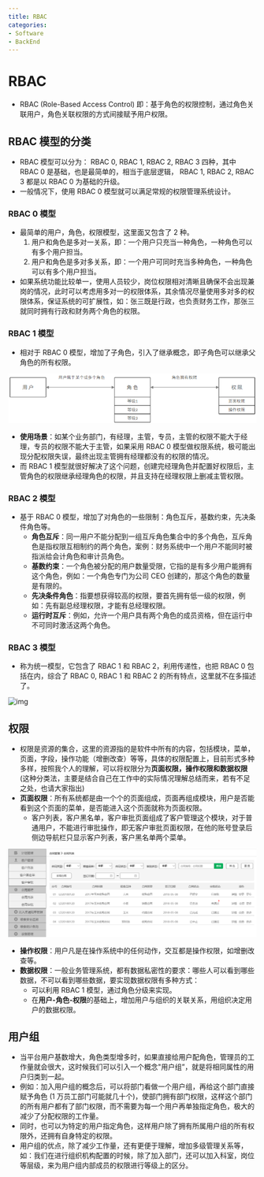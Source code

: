 ```yaml
---
title: RBAC
categories:
- Software
- BackEnd
---
```

# RBAC

- RBAC (Role-Based Access Control) 即：基于角色的权限控制，通过角色关联用户，角色关联权限的方式间接赋予用户权限。

## RBAC 模型的分类

- RBAC 模型可以分为： RBAC 0, RBAC 1, RBAC 2, RBAC 3 四种，其中 RBAC 0 是基础，也是最简单的，相当于底层逻辑， RBAC 1, RBAC 2, RBAC 3 都是以 RBAC 0 为基础的升级。
- 一般情况下，使用 RBAC 0 模型就可以满足常规的权限管理系统设计。

### RBAC 0 模型

- 最简单的用户，角色，权限模型，这里面又包含了 2 种。
    1. 用户和角色是多对一关系，即：一个用户只充当一种角色，一种角色可以有多个用户担当。
    2. 用户和角色是多对多关系，即：一个用户可同时充当多种角色，一种角色可以有多个用户担当。
- 如果系统功能比较单一，使用人员较少，岗位权限相对清晰且确保不会出现兼岗的情况，此时可以考虑用多对一的权限体系，其余情况尽量使用多对多的权限体系，保证系统的可扩展性，如：张三既是行政，也负责财务工作，那张三就同时拥有行政和财务两个角色的权限。

### RBAC 1 模型

- 相对于 RBAC 0 模型，增加了子角色，引入了继承概念，即子角色可以继承父角色的所有权限。

![img](https://raw.githubusercontent.com/LuShan123888/Files/main/Pictures/CN3L7POv7d8Ku1QMnXGU.png)

- **使用场景**：如某个业务部门，有经理，主管，专员，主管的权限不能大于经理，专员的权限不能大于主管，如果采用 RBAC 0 模型做权限系统，极可能出现分配权限失误，最终出现主管拥有经理都没有的权限的情况。
- 而 RBAC 1 模型就很好解决了这个问题，创建完经理角色并配置好权限后，主管角色的权限继承经理角色的权限，并且支持在经理权限上删减主管权限。

### RBAC 2 模型

- 基于 RBAC 0 模型，增加了对角色的一些限制：角色互斥，基数约束，先决条件角色等。
    - **角色互斥**：同一用户不能分配到一组互斥角色集合中的多个角色，互斥角色是指权限互相制约的两个角色，案例：财务系统中一个用户不能同时被指派给会计角色和审计员角色。
    - **基数约束**：一个角色被分配的用户数量受限，它指的是有多少用户能拥有这个角色，例如：一个角色专门为公司 CEO 创建的，那这个角色的数量是有限的。
    - **先决条件角色**：指要想获得较高的权限，要首先拥有低一级的权限，例如：先有副总经理权限，才能有总经理权限。
    - **运行时互斥**：例如，允许一个用户具有两个角色的成员资格，但在运行中不可同时激活这两个角色。

### RBAC 3 模型

- 称为统一模型，它包含了 RBAC 1 和 RBAC 2，利用传递性，也把 RBAC 0 包括在内，综合了 RBAC 0, RBAC 1 和 RBAC 2 的所有特点，这里就不在多描述了。

![img](http://image.woshipm.com/wp-files/2018/07/7MEIhTRfnGmV0T5MBYoH.png)

## 权限

- 权限是资源的集合，这里的资源指的是软件中所有的内容，包括模块，菜单，页面，字段，操作功能（增删改查）等等，具体的权限配置上，目前形式多种多样，按照我个人的理解，可以将权限分为**页面权限，操作权限和数据权限**(这种分类法，主要是结合自己在工作中的实际情况理解总结而来，若有不足之处，也请大家指出)
- **页面权限**：所有系统都是由一个个的页面组成，页面再组成模块，用户是否能看到这个页面的菜单，是否能进入这个页面就称为页面权限。
    - 客户列表，客户黑名单，客户审批页面组成了客户管理这个模块，对于普通用户，不能进行审批操作，即无客户审批页面权限，在他的账号登录后侧边导航栏只显示客户列表，客户黑名单两个菜单。

<img src="https://raw.githubusercontent.com/LuShan123888/Files/main/Pictures/zZMuljfwRvu8Be6oEFlV.png" alt="img" style="zoom:50%;" />

- **操作权限**：用户凡是在操作系统中的任何动作，交互都是操作权限，如增删改查等。
- **数据权限**：一般业务管理系统，都有数据私密性的要求：哪些人可以看到哪些数据，不可以看到哪些数据，要实现数据权限有多种方式：
    - 可以利用 RBAC 1 模型，通过角色分级来实现。
    - 在**用户-角色-权限**的基础上，增加用户与组织的关联关系，用组织决定用户的数据权限。

## 用户组

- 当平台用户基数增大，角色类型增多时，如果直接给用户配角色，管理员的工作量就会很大，这时候我们可以引入一个概念"用户组”，就是将相同属性的用户归类到一起。
- 例如：加入用户组的概念后，可以将部门看做一个用户组，再给这个部门直接赋予角色 (1 万员工部门可能就几十个)，使部门拥有部门权限，这样这个部门的所有用户都有了部门权限，而不需要为每一个用户再单独指定角色，极大的减少了分配权限的工作量。
- 同时，也可以为特定的用户指定角色，这样用户除了拥有所属用户组的所有权限外，还拥有自身特定的权限。
- 用户组的优点，除了减少工作量，还有更便于理解，增加多级管理关系等，如：我们在进行组织机构配置的时候，除了加入部门，还可以加入科室，岗位等层级，来为用户组内部成员的权限进行等级上的区分。